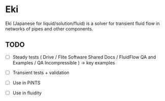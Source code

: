 # Eki
Eki (Japanese for liquid/solution/fluid) is a solver for transient fluid flow in networks of pipes 
and other components.  

## TODO
 
- [ ] Steady tests ( Drive / Flite Software Shared Docs / FluidFlow QA and Examples / QA Incompressible  ) -> key examples
- [ ] Transient tests + validation
- [ ] Use in PiNTS
- [ ] Use in fluidity

